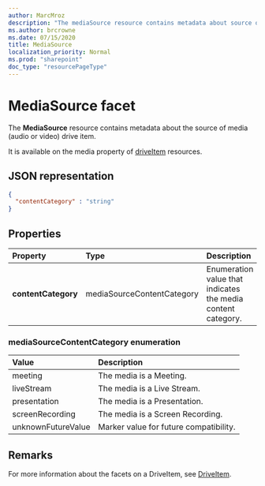 ```yaml
---
author: MarcMroz
description: "The mediaSource resource contains metadata about source of the media (audio or video) drive item."
ms.author: brcrowne
ms.date: 07/15/2020
title: MediaSource
localization_priority: Normal
ms.prod: "sharepoint"
doc_type: "resourcePageType"
---
```

# MediaSource facet

The **MediaSource** resource contains metadata about the source of media (audio or video) drive item.

It is available on the media property of [driveItem][item-resource] resources.

## JSON representation

<!-- {
  "blockType": "resource",
  "optionalProperties": [
    "contentCategory"
  ],
  "@odata.type": "microsoft.graph.mediaSource"
}-->

```json
{
  "contentCategory" : "string"
}
```

## Properties

| Property                 | Type                       | Description                                                                                      |
| :----------------------- | :------------------------  | :----------------------------------------------------------------------------------------------- |
| **contentCategory**      | mediaSourceContentCategory | Enumeration value that indicates the media content category.                                     |

### mediaSourceContentCategory enumeration

| Value               | Description                                         |
|:------------------- |:----------------------------------------------------|
| meeting             | The media is a Meeting.                             |
| liveStream          | The media is a Live Stream.                         |
| presentation        | The media is a Presentation.                        |
| screenRecording     | The media is a Screen Recording.                    |
| unknownFutureValue  | Marker value for future compatibility.              |

## Remarks

For more information about the facets on a DriveItem, see [DriveItem](driveitem.md).

[item-resource]: ../resources/driveitem.md

<!-- {
  "type": "#page.annotation",
  "description": "The mediaSource facet provides information about drive item source.",
  "keywords": "mediaSource,client,media info,onedrive",
  "section": "documentation",
  "tocPath": "Facets/MediaSource"
} -->
